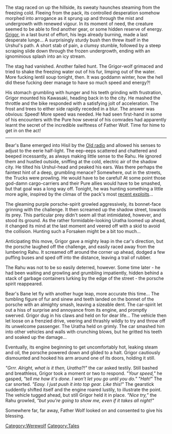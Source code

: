 The stag raced on up the hillside, its sweaty haunches steaming from the
freezing cold. Fleeing from the pack, its controlled desperation somehow
morphed into arrogance as it sprung up and through the mist and
undergrowth with renewed vigour. In its moment of need, the creature
seemed to be able to find another gear, or some hidden reserve of
energy. [Grigor](Grigor "wikilink"), in a last burst of effort, his legs
already burning, made a last desperate lunge... A surprisingly sturdy
bush then threw itself in the Urshul's path. A short stab of pain, a
clumsy stumble, followed by a steep scraping slide down through the
frozen undergrowth, ending with an ignominious splash into an icy
stream.

The stag had vanished. Another failed hunt. The Grigor-wolf grimaced and
tried to shake the freezing water out of his fur, limping out of the
water. More fucking lentil soup tonight, then. It was goddamn winter,
how the hell did these fucking deer manage to have so much speed and
energy?\!

His stomach grumbling with hunger and his teeth grinding with
frustration, Grigor mounted his Kawasaki, heading back in to the city.
He mashed the throttle and the bike responded with a satisfying jolt of
acceleration. The frost and trees to either side rapidly receded in a
blur. The answer was obvious: Speed\! More speed was needed. He had seen
first-hand in some of his encounters with the Pure how several of his
comrades had apparently learnt the secret of the incredible swiftness of
Father Wolf. Time for hime to get in on the act\!

-----

Bear's Bane emerged into Hisil by the [Old radio](Old_radio "wikilink")
and allowed his senses to adjust to the eerie half-light. The eep-eeps
scattered and chattered and beeped incessantly, as always making little
sense to the Rahu. He ignored them and hustled outside, sniffing at the
cold, electric air of the shadow city. He tilted his Urshul-head and
peaked his ears. Was there perhaps the faintest hint of a deep,
grumbling menace? Somewhere, out in the streets, the Trucks were
prowling. He would have to be careful\! At some point those god-damn
cargo-carriers and their Pure allies would have to be smashed, but that
goal was a long way off. Tonight, he was hunting something a little more
agile, inspired by the climax of the pack's most [recent
exploits](Petersburg_Wilhelmplatz "wikilink")...

The gleaming purple porsche-spirit growled aggressively, its bonnet-face
grinning with the challenge. It then screamed up the shadow street,
towards its prey. This particular prey didn't seem all that intimidated,
however, and stood its ground. As the rather formidable-looking Uratha
loomed up ahead, it changed its mind at the last moment and veered off
with a skid to avoid the collision. Hunting such a Forsaken might be a
bit too much...

Anticipating this move, Grigor gave a mighty leap in the car's
direction, but the porsche laughed off the challenge, and easily raced
away from the lumbering Rahu. It screamed off around the corner up
ahead, dodged a few puffing buses and sped off into the distance,
leaving a trail of rubber.

The Rahu was not to be so easily deterred, however. Some time later - he
had been waiting and growling and grumbling impatiently, hidden behind a
stack of garbage containers lurking by the edge of the street - the
porsche spirit reappeared.

Bear's Bane let fly with another huge leap, more accurate this time...
The tumbling figure of fur and sinew and teeth landed on the bonnet of
the porsche with an almighty smash, leaving a sizeable dent. The
car-spirit let out a hiss of surprise and annoyance from its engine, and
promptly swerved. Grigor dug in his claws and held on for dear life...
The vehicle then let loose on a frenzied drive, veering and thrashly
wildly to try and throw off its unwelcome passenger. The Uratha held on
grimly. The car smashed him into other vehicles and walls with crunching
blows, but he gritted his teeth and soaked up the damage...

Eventually, its engine beginning to get uncomfortably hot, leaking steam
and oil, the porsche powered down and glided to a halt. Grigor
cautiously dismounted and hooked his arm around one of its doors,
holding it still.

*"Grrr. Alright, what is it then, Uratha?\!"* the car asked testily.
Still bashed and breathless, Grigor took a moment or two to respond.
*"Your speed,"* he gasped, *"tell me how it's done. I won't let you go
until you do."* *"Hah\!"* The car snorted. *"Easy. I just push it into
top gear. Like this\!"* The gearstick suddently shifted itself and the
engine roared lustily, to illustrate the point. The vehicle tugged
ahead, but still Grigor held it in place. *"Nice try,"* the Rahu
growled, *"but you're going to show me, even if it takes all night\!"*

Somewhere far, far away, Father Wolf looked on and consented to give his
blessing.

[Category:Werewolf](Category:Werewolf "wikilink")
[Category:Tales](Category:Tales "wikilink")